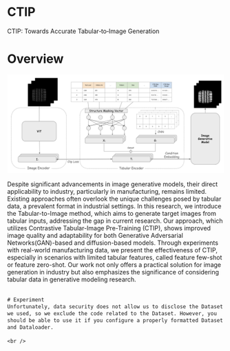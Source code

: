# CTIP
CTIP: Towards Accurate Tabular‑to‑Image Generation

# Overview

![](main_fig.png)

Despite significant advancements in image generative models, their direct applicability to industry, particularly in manufacturing, remains limited. Existing approaches often overlook the unique challenges posed by tabular data, a prevalent format in industrial settings. In this research, we introduce the Tabular-to-Image method, which aims to generate target images from tabular inputs, addressing the gap in current research. Our approach, which utilizes Contrastive Tabular-Image Pre-Training (CTIP), shows improved image quality and adaptability for both Generative Adversarial Networks(GAN)-based and diffusion-based models. Through experiments with real-world manufacturing data, we present the effectiveness of CTIP, especially in scenarios with limited tabular features, called feature few-shot or feature zero-shot. Our work not only offers a practical solution for image generation in industry but also emphasizes the significance of considering tabular data in generative modeling research.
<br />
```

# Experiment
Unfortunately, data security does not allow us to disclose the Dataset we used, so we exclude the code related to the Dataset. However, you should be able to use it if you configure a properly formatted Dataset and Dataloader.  

<br />